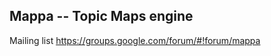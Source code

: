 Mappa -- Topic Maps engine
--------------------------

Mailing list
<https://groups.google.com/forum/#!forum/mappa>
